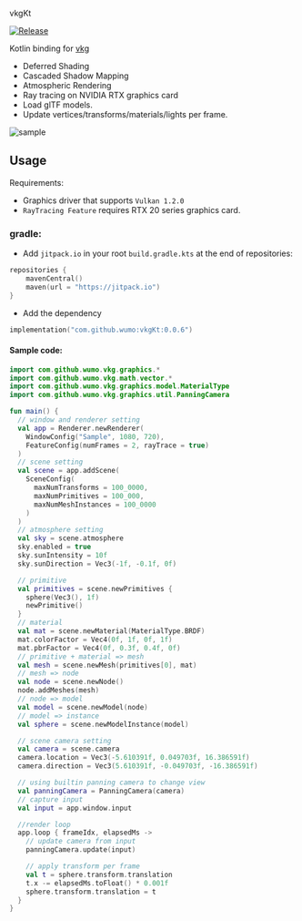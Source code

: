 vkgKt

[![Release](https://jitpack.io/v/wumo/vkgKt.svg)](https://jitpack.io/#wumo/vkgKt)

Kotlin binding for [vkg](https://github.com/wumo/vkg)

- Deferred Shading
- Cascaded Shadow Mapping
- Atmospheric Rendering
- Ray tracing on NVIDIA RTX graphics card
- Load glTF models.
- Update vertices/transforms/materials/lights per frame.

![sample](doc/sample.gif)

## Usage

Requirements:
* Graphics driver that supports `Vulkan 1.2.0`
* `RayTracing Feature` requires RTX 20 series graphics card.

### gradle:

* Add `jitpack.io` in your root `build.gradle.kts` at the end of repositories:

```kotlin
repositories {
    mavenCentral()
    maven(url = "https://jitpack.io")
}
```

* Add the dependency

```kotlin
implementation("com.github.wumo:vkgKt:0.0.6")
```



#### Sample code:

```kotlin
import com.github.wumo.vkg.graphics.*
import com.github.wumo.vkg.math.vector.*
import com.github.wumo.vkg.graphics.model.MaterialType
import com.github.wumo.vkg.graphics.util.PanningCamera

fun main() {
  // window and renderer setting
  val app = Renderer.newRenderer(
    WindowConfig("Sample", 1080, 720),
    FeatureConfig(numFrames = 2, rayTrace = true)
  )
  // scene setting
  val scene = app.addScene(
    SceneConfig(
      maxNumTransforms = 100_0000,
      maxNumPrimitives = 100_000,
      maxNumMeshInstances = 100_0000
    )
  )
  // atmosphere setting
  val sky = scene.atmosphere
  sky.enabled = true
  sky.sunIntensity = 10f
  sky.sunDirection = Vec3(-1f, -0.1f, 0f)

  // primitive
  val primitives = scene.newPrimitives {
    sphere(Vec3(), 1f)
    newPrimitive()
  }
  // material
  val mat = scene.newMaterial(MaterialType.BRDF)
  mat.colorFactor = Vec4(0f, 1f, 0f, 1f)
  mat.pbrFactor = Vec4(0f, 0.3f, 0.4f, 0f)
  // primitive + material => mesh
  val mesh = scene.newMesh(primitives[0], mat)
  // mesh => node
  val node = scene.newNode()
  node.addMeshes(mesh)
  // node => model
  val model = scene.newModel(node)
  // model => instance
  val sphere = scene.newModelInstance(model)

  // scene camera setting
  val camera = scene.camera
  camera.location = Vec3(-5.610391f, 0.049703f, 16.386591f)
  camera.direction = Vec3(5.610391f, -0.049703f, -16.386591f)

  // using builtin panning camera to change view
  val panningCamera = PanningCamera(camera)
  // capture input
  val input = app.window.input

  //render loop
  app.loop { frameIdx, elapsedMs ->
    // update camera from input
    panningCamera.update(input)

    // apply transform per frame
    val t = sphere.transform.translation
    t.x -= elapsedMs.toFloat() * 0.001f
    sphere.transform.translation = t
  }
}
```



